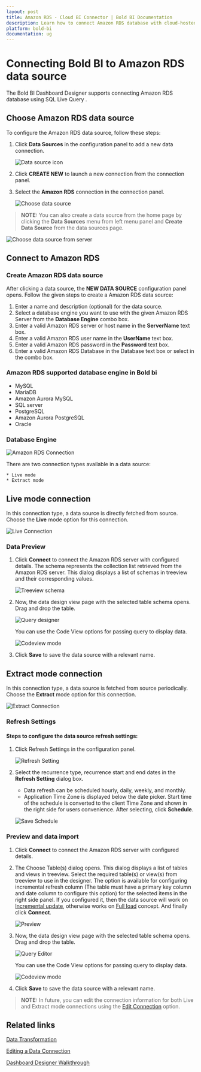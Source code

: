 ```yaml
---
layout: post
title: Amazon RDS - Cloud BI Connector | Bold BI Documentation
description: Learn how to connect Amazon RDS database with cloud-hosted Bold BI and create data source for widget configuration.
platform: bold-bi
documentation: ug
---
```

 
# Connecting Bold BI to Amazon RDS data source
The Bold BI Dashboard Designer supports connecting Amazon RDS database using SQL Live Query .

## Choose Amazon RDS data source
To configure the Amazon RDS data source, follow these steps: 
1. Click **Data Sources** in the configuration panel to add a new data connection.

   ![Data source icon](/static/assets/cloud/working-with-datasource/data-connectors/images/common/DataSourcesIcon.png)

2. Click **CREATE NEW** to launch a new connection from the connection panel.
3. Select the **Amazon RDS** connection in the connection panel.

   ![Choose data source](/static/assets/cloud/working-with-datasource/data-connectors/images/amazonrds/ChooseDS.png)

> **NOTE:**  You can also create a data source from the home page by clicking the **Data Sources** menu from left menu panel and **Create Data Source** from the data sources page.

   ![Choose data source from server](/static/assets/cloud/working-with-datasource/data-connectors/images/amazonrds/ChooseDS_server.png)

## Connect to Amazon RDS
### Create Amazon RDS data source
After clicking a data source, the **NEW DATA SOURCE** configuration panel opens. Follow the given steps to create a Amazon RDS data source: 
1. Enter a name and description (optional) for the data source. 
2. Select a database engine you want to use with the given Amazon RDS Server from the **Database Engine** combo box.
3. Enter a valid Amazon RDS server or host name in the **ServerName** text box.
4. Enter a valid Amazon RDS user name in the **UserName** text box. 
5. Enter a valid Amazon RDS password in the **Password** text box.
6. Enter a valid Amazon RDS Database in the Database text box or select in the combo box.

### Amazon RDS supported database engine in Bold bi
   * MySQL
   * MariaDB
   * Amazon Aurora MySQL
   * SQL server
   * PostgreSQL
   * Amazon Aurora PostgreSQL
   * Oracle

### Database Engine

   ![Amazon RDS Connection](/static/assets/cloud/working-with-datasource/data-connectors/images/amazonrds/Amazonrds_databaseEngine.png)

There are two connection types available in a data source:

	* Live mode
	* Extract mode

## Live mode connection

In this connection type, a data source is directly fetched from source. Choose the **Live** mode option for this connection.

![Live Connection](/static/assets/cloud/working-with-datasource/data-connectors/images/amazonrds/Amazonrds_Live_Connection.png)

### Data Preview
1. Click **Connect** to connect the Amazon RDS server with configured details. 
The schema represents the collection list retrieved from the Amazon RDS server. This dialog displays a list of schemas in treeview and their corresponding values.

   ![Treeview schema](/static/assets/cloud/working-with-datasource/data-connectors/images/common/Treeview_schema.png)

2. Now, the data design view page with the selected table schema opens. Drag and drop the table.

   ![Query designer](/static/assets/cloud/working-with-datasource/data-connectors/images/common/QueryEditor_sql.png)

    You can use the Code View options for passing query to display data.

   ![Codeview mode](/static/assets/cloud/working-with-datasource/data-connectors/images/common/CodeViewMode.png)

3. Click **Save** to save the data source with a relevant name.

## Extract mode connection 

In this connection type, a data source is fetched from source periodically. Choose the **Extract** mode option for this connection.

![Extract Connection](/static/assets/cloud/working-with-datasource/data-connectors/images/amazonrds/Amazonrds_Extract_Connection.png)

### Refresh Settings
#### Steps to configure the data source refresh settings:
1. Click Refresh Settings in the configuration panel.

    ![Refresh Setting](/static/assets/cloud/working-with-datasource/data-connectors/images/Mysql/Mysql_Refresh_Setting.png)

2. Select the recurrence type, recurrence start and end dates in the **Refresh Setting** dialog box.
	* Data refresh can be scheduled hourly, daily, weekly, and monthly.
	* Application Time Zone is displayed below the date picker. Start time of the schedule is converted to the client Time Zone and shown in the right side for users convenience. After selecting, click **Schedule**.

	![Save Schedule](/static/assets/cloud/working-with-datasource/data-connectors/images/common/RefreshSetting.png)

### Preview and data import
1. Click **Connect** to connect the Amazon RDS server with configured details.
2. The Choose Table(s) dialog opens. This dialog displays a list of tables and views in treeview. Select the required table(s) or view(s) from treeview to use in the designer.
The option is available for configuring incremental refresh column (The table must have a primary key column and date column to configure this option) for the selected items in the right side panel. If you configured it, then the data source will work on [Incremental update](/cloud-bi/working-with-data-source/data-connectors/sql-data-source/#incremental-update), otherwise works on [Full load](/cloud-bi/working-with-data-source/data-connectors/sql-data-source/#full-load) concept. And finally click **Connect**.

   ![Preview](/static/assets/cloud/working-with-datasource/data-connectors/images/common/Preview_Extract.png)

3. Now, the data design view page with the selected table schema opens. Drag and drop the table.

   ![Query Editor](/static/assets/cloud/working-with-datasource/data-connectors/images/common/QueryEditor_Extract.png)
    
    You can use the Code View options for passing query to display data.

   ![Codeview mode](/static/assets/cloud/working-with-datasource/data-connectors/images/common/CodeViewMode_Extract.png)

4. Click **Save** to save the data source with a relevant name.

> **NOTE:**  In future, you can edit the connection information for both Live and Extract mode connections using the [Edit Connection](/cloud-bi/working-with-data-source/editing-a-data-connection/) option.

## Related links
[Data Transformation](/cloud-bi/working-with-data-source/transforming-data/joining-table/)

[Editing a Data Connection](/cloud-bi/working-with-data-source/editing-a-data-connection/)   

[Dashboard Designer Walkthrough](/cloud-bi/getting-started/bold-bi-walk-through/)